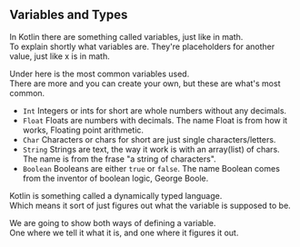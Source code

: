 Variables and Types
-------
In Kotlin there are something called variables, just like in math. <br>
To explain shortly what variables are. They're placeholders for another value, just like x is in math.  

Under here is the most common variables used. <br>
There are more and you can create your own, but these are what's most common.

- `Int` Integers or ints for short are whole numbers without any decimals.
- `Float` Floats are numbers with decimals. The name Float is from how it works, Floating point arithmetic.
- `Char` Characters or chars for short are just single characters/letters.
- `String` Strings are text, the way it work is with an array(list) of chars. The name is from the frase "a string of characters".
- `Boolean` Booleans are either `true` or `false`. The name Boolean comes from the inventor of boolean logic, George Boole.

Kotlin is something called a dynamically typed language. <br>
Which means it sort of just figures out what the variable is supposed to be.

We are going to show both ways of defining a variable. <br> 
One where we tell it what it is, and one where it figures it out.

